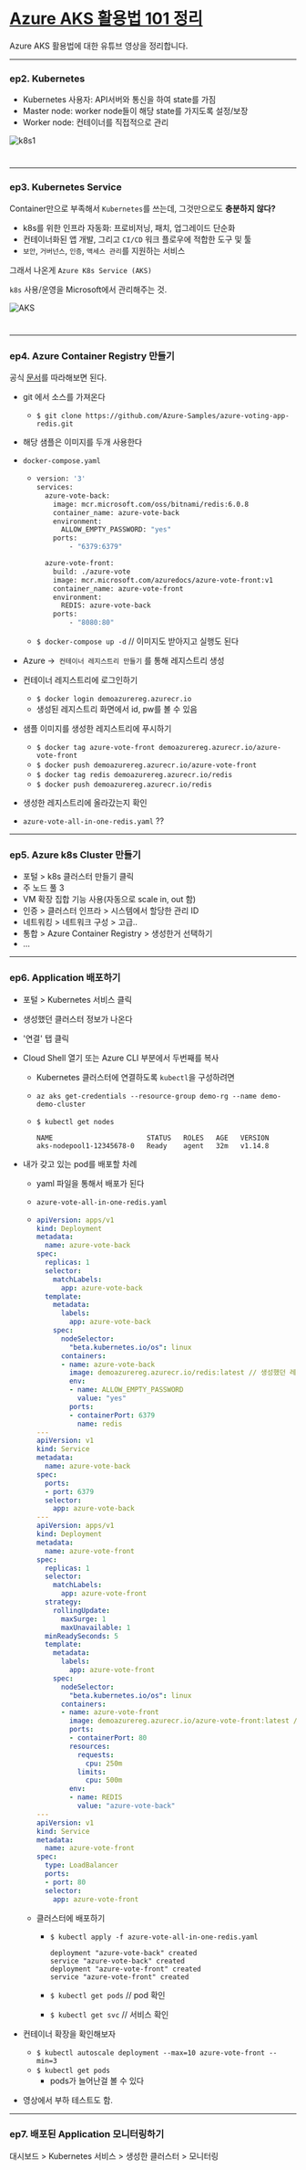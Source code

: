 # [Azure AKS 활용법 101 정리](https://www.youtube.com/watch?v=fCVPp-g9Ti4&list=PLDZRZwFT9WkuMBsjmzk5E7GOG8DIh49Ur&index=2&ab_channel=MicrosoftDeveloperKorea)

Azure AKS 활용법에 대한 유튜브 영상을 정리합니다. 



---

### ep2. Kubernetes

- Kubernetes 사용자: API서버와 통신을 하여 state를 가짐
- Master node: worker node들이 해당 state를 가지도록 설정/보장  
- Worker node: 컨테이너를 직접적으로 관리  

 ![k8s1](https://github.com/sungyoungKwon85/sungyoungKwon85.github.io/blob/master/_posts/azure/images/k8s1.png)



#

---

### ep3. Kubernetes Service

Container만으로 부족해서 `Kubernetes`를 쓰는데, 그것만으로도 **충분하지 않다?**  

- k8s를 위한 인프라 자동화: 프로비저닝, 패치, 업그레이드 단순화
- 컨테이너화된 앱 개발, 그리고 `CI/CD` 워크 플로우에 적합한 도구 및 툴
- `보안`, `거버넌스`, `인증`, `액세스 관리`를 지원하는 서비스

그래서 나온게 `Azure K8s Service (AKS)`  

`k8s` 사용/운영을 Microsoft에서 관리해주는 것.   

![AKS](https://github.com/sungyoungKwon85/sungyoungKwon85.github.io/blob/master/_posts/azure/images/k8s2.png)



#

---

### ep4. Azure Container Registry 만들기

공식 [문서](https://docs.microsoft.com/ko-kr/azure/aks/tutorial-kubernetes-prepare-app)를 따라해보면 된다.   

- git 에서 소스를 가져온다

  - `$ git clone https://github.com/Azure-Samples/azure-voting-app-redis.git`

- 해당 샘플은 이미지를 두개 사용한다 

- `docker-compose.yaml` 

  - ```dockerfile
    version: '3'
    services:
      azure-vote-back:
        image: mcr.microsoft.com/oss/bitnami/redis:6.0.8
        container_name: azure-vote-back
        environment:
          ALLOW_EMPTY_PASSWORD: "yes"
        ports:
            - "6379:6379"
    
      azure-vote-front:
        build: ./azure-vote
        image: mcr.microsoft.com/azuredocs/azure-vote-front:v1
        container_name: azure-vote-front
        environment:
          REDIS: azure-vote-back
        ports:
            - "8080:80"	
    ```

  - `$ docker-compose up -d` // 이미지도 받아지고 실행도 된다

- Azure ->` 컨테이너 레지스트리 만들기` 를 통해 레지스트리 생성

- 컨테이너 레지스트리에 로그인하기

  - `$ docker login demoazurereg.azurecr.io`
  - 생성된 레지스트리 화면에서 id, pw를 볼 수 있음

- 샘플 이미지를 생성한 레지스트리에 푸시하기

  - `$ docker tag azure-vote-front demoazurereg.azurecr.io/azure-vote-front`
  - `$ docker push demoazurereg.azurecr.io/azure-vote-front`
  - `$ docker tag redis demoazurereg.azurecr.io/redis`
  - `$ docker push demoazurereg.azurecr.io/redis`

-  생성한 레지스트리에 올라갔는지 확인

- `azure-vote-all-in-one-redis.yaml` ??



---

### ep5. Azure k8s Cluster 만들기

- 포털 > k8s 클러스터 만들기 클릭
- 주 노드 풀 3
- VM 확장 집합 기능 사용(자동으로 scale in, out 함)
- 인증 > 클러스터 인프라 > 시스템에서 할당한 관리 ID
- 네트워킹 > 네트워크 구성 > 고급..
- 통합 > Azure Container Registry > 생성한거 선택하기
- ...



---

### ep6. Application 배포하기

- 포털 > Kubernetes 서비스 클릭

- 생성했던 클러스터 정보가 나온다

- '연결' 탭 클릭

- Cloud Shell 열기 또는 Azure CLI 부분에서 두번째를 복사

  - Kubernetes 클러스터에 연결하도록 `kubectl`을 구성하려면

  - `az aks get-credentials --resource-group demo-rg --name demo-demo-cluster`

  - ```
    $ kubectl get nodes
    
    NAME                       STATUS   ROLES   AGE   VERSION
    aks-nodepool1-12345678-0   Ready    agent   32m   v1.14.8
    ```

- 내가 갖고 있는 pod를 배포할 차례

  - yaml 파일을 통해서 배포가 된다 

  - `azure-vote-all-in-one-redis.yaml` 

  - ```yaml
    apiVersion: apps/v1
    kind: Deployment
    metadata:
      name: azure-vote-back
    spec:
      replicas: 1
      selector:
        matchLabels:
          app: azure-vote-back
      template:
        metadata:
          labels:
            app: azure-vote-back
        spec:
          nodeSelector:
            "beta.kubernetes.io/os": linux
          containers:
          - name: azure-vote-back
            image: demoazurereg.azurecr.io/redis:latest // 생성했던 레지스트리의 주소를 써야한다 
            env:
            - name: ALLOW_EMPTY_PASSWORD
              value: "yes"
            ports:
            - containerPort: 6379
              name: redis
    ---
    apiVersion: v1
    kind: Service
    metadata:
      name: azure-vote-back
    spec:
      ports:
      - port: 6379
      selector:
        app: azure-vote-back
    ---
    apiVersion: apps/v1
    kind: Deployment
    metadata:
      name: azure-vote-front
    spec:
      replicas: 1
      selector:
        matchLabels:
          app: azure-vote-front
      strategy:
        rollingUpdate:
          maxSurge: 1
          maxUnavailable: 1
      minReadySeconds: 5
      template:
        metadata:
          labels:
            app: azure-vote-front
        spec:
          nodeSelector:
            "beta.kubernetes.io/os": linux
          containers:
          - name: azure-vote-front
            image: demoazurereg.azurecr.io/azure-vote-front:latest // 생성했던 레지스트리의 주소를 써야한다 
            ports:
            - containerPort: 80
            resources:
              requests:
                cpu: 250m
              limits:
                cpu: 500m
            env:
            - name: REDIS
              value: "azure-vote-back"
    ---
    apiVersion: v1
    kind: Service
    metadata:
      name: azure-vote-front
    spec:
      type: LoadBalancer
      ports:
      - port: 80
      selector:
        app: azure-vote-front
    ```

  - 클러스터에 배포하기

    - ```
      $ kubectl apply -f azure-vote-all-in-one-redis.yaml
      
      deployment "azure-vote-back" created
      service "azure-vote-back" created
      deployment "azure-vote-front" created
      service "azure-vote-front" created
      ```

    - `$ kubectl get pods`  // pod 확인

    - `$ kubectl get svc` // 서비스 확인

- 컨테이너 확장을 확인해보자

  - `$ kubectl autoscale deployment --max=10 azure-vote-front --min=3`
  - `$ kubectl get pods`
    - pods가 늘어난걸 볼 수 있다 

- 영상에서 부하 테스트도 함. 



---

### ep7. 배포된 Application 모니터링하기

대시보드 > Kubernetes 서비스 > 생성한 클러스터 > 모니터링















